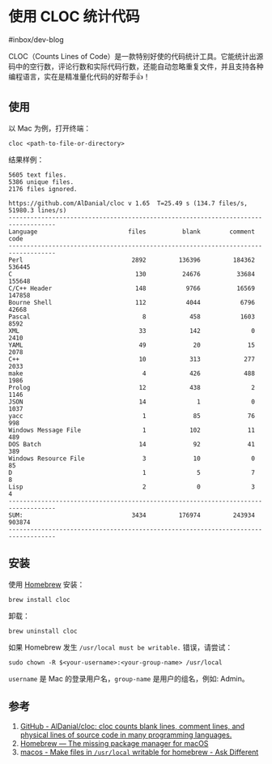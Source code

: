 # 使用 CLOC 统计代码
#inbox/dev-blog

CLOC（Counts Lines of Code）是一款特别好使的代码统计工具。它能统计出源码中的空行数，评论行数和实际代码行数，还能自动忽略重复文件，并且支持各种编程语言，实在是精准量化代码的好帮手👍！

## 使用
以 Mac 为例，打开终端：
```
cloc <path-to-file-or-directory>
```

结果样例：
```
5605 text files.
5386 unique files.
2176 files ignored.

https://github.com/AlDanial/cloc v 1.65  T=25.49 s (134.7 files/s, 51980.3 lines/s)
-----------------------------------------------------------------------------------
Language                         files          blank        comment           code
-----------------------------------------------------------------------------------
Perl                              2892         136396         184362         536445
C                                  130          24676          33684         155648
C/C++ Header                       148           9766          16569         147858
Bourne Shell                       112           4044           6796          42668
Pascal                               8            458           1603           8592
XML                                 33            142              0           2410
YAML                                49             20             15           2078
C++                                 10            313            277           2033
make                                 4            426            488           1986
Prolog                              12            438              2           1146
JSON                                14              1              0           1037
yacc                                 1             85             76            998
Windows Message File                 1            102             11            489
DOS Batch                           14             92             41            389
Windows Resource File                3             10              0             85
D                                    1              5              7              8
Lisp                                 2              0              3              4
-----------------------------------------------------------------------------------
SUM:                              3434         176974         243934         903874
-----------------------------------------------------------------------------------
```

## 安装
使用 [Homebrew](http://brew.sh) 安装：
```
brew install cloc
```

卸载：
```
brew uninstall cloc
```

如果 Homebrew 发生 `/usr/local must be writable.` 错误，请尝试：
```
sudo chown -R $<your-username>:<your-group-name> /usr/local
```
`username` 是 Mac 的登录用户名，`group-name` 是用户的组名，例如: Admin。

## 参考
1. [GitHub - AlDanial/cloc: cloc counts blank lines, comment lines, and physical lines of source code in many programming languages.](https://github.com/AlDanial/cloc#Options)
2. [Homebrew — The missing package manager for macOS](http://brew.sh)
3. [macos - Make files in `/usr/local` writable for homebrew - Ask Different](http://apple.stackexchange.com/questions/192227/make-files-in-usr-local-writable-for-homebrew)